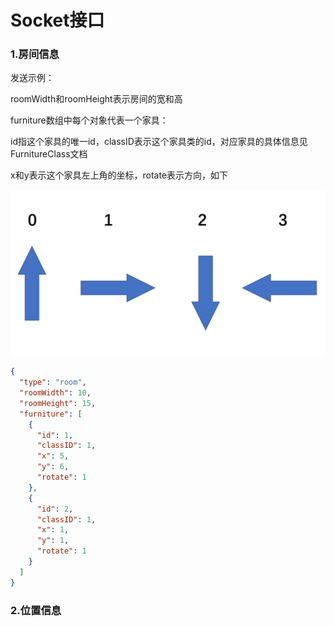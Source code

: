 # Socket接口
### 1.房间信息

发送示例：

roomWidth和roomHeight表示房间的宽和高

furniture数组中每个对象代表一个家具：

id指这个家具的唯一id，classID表示这个家具类的id，对应家具的具体信息见FurnitureClass文档

x和y表示这个家具左上角的坐标，rotate表示方向，如下

![rotate](image\rotate.png)

```json
{
  "type": "room",
  "roomWidth": 10,
  "roomHeight": 15,
  "furniture": [
    {
      "id": 1,
      "classID": 1,
      "x": 5,
      "y": 6,
      "rotate": 1
    },
    {
      "id": 2,
      "classID": 1,
      "x": 1,
      "y": 1,
      "rotate": 1
    }
  ]
}
```



### 2.位置信息

